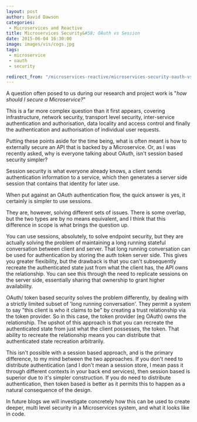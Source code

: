 ```yaml
---
layout: post
author: David Dawson
categories:
 - Microservices and Reactive
title: Microservices Security&#58; OAuth vs Session
date: 2015-06-04 16:30:00
image: images/vis/cogs.jpg
tags:
 - microservice
 - oauth
 - security

redirect_from: "/microservices-reactive/microservices-security-oauth-vs-session.html"
---
```


A question often posed to us during our research and project work is "<em>how should I secure a Microservice?</em>"

This is a far more complex question than it first appears, covering infrastructure, network security, transport level security, inter-service authentication and authorisation, data locality and access control and finally the authentication and authorisation of individual user requests.

Putting these points aside for the time being, what is often meant is how to externally secure an API that is backed by a Microservice. Or, as I was recently asked, why is everyone talking about OAuth, isn't session based security simpler?

Session security is what everyone already knows, a client sends authentication information to a service, which then generates a server side session that contains that identity for later use.

When put against an OAuth authentication flow, the quick answer is yes, it certainly is simpler to use sessions.

They are, however, solving different sets of issues. There is some overlap, but the two types are by no means equivalent, and I think that this difference in scope is what brings the question up.

You can use sessions, absolutely, to solve endpoint security, but they are actually solving the problem of maintaining a long running stateful conversation between client and server. That long running conversation can be used for authentication by storing the auth token server side. This gives you greater flexibility, but the drawback is that you can't subsequently recreate the authenticated state just from what the client has, the API owns the relationship. You can see this through the need to replicate sessions on the server side, essentially sharing that ownership to grant higher availability.

OAuth/ token based security solves the problem differently, by dealing with a strictly limited subset of 'long running conversation'. They permit a system to say "this client is who it claims to be" by creating a trust relationship via the token provider. So in this case, the token provider (eg OAuth) owns the relationship. The upshot of this approach is that you can recreate the authenticated state from just what the client possesses, the token. That ability to recreate the relationship means you can distribute that authenticated state recreation arbitrarily.

This isn't possible with a session based approach, and is the primary difference, to my mind between the two approaches. If you don't need to distribute authentication (and I don't mean a session store, I mean pass it through different contexts in your back end services), then session based is superior due to it's simpler construction. If you do need to distribute authentication, then token based is better as it permits this to happen as a natural consequence of the design.

In future blogs we will investigate concretely how this can be used to create deeper, multi level security in a Microservices system, and what it looks like in code.